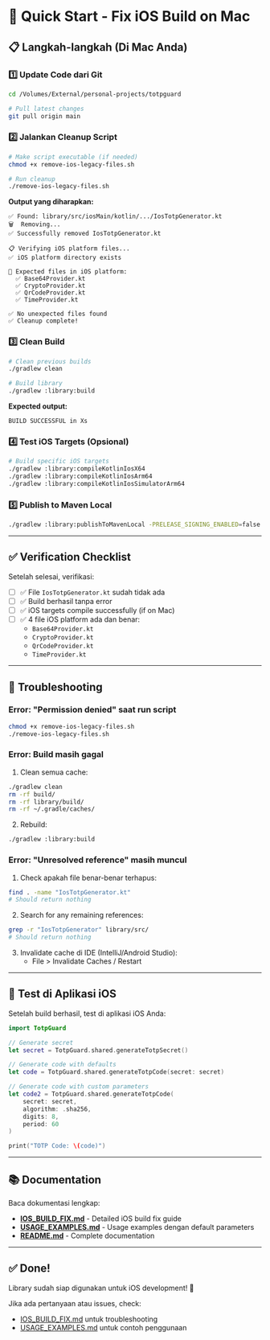# 🚀 Quick Start - Fix iOS Build on Mac

## 📋 Langkah-langkah (Di Mac Anda)

### 1️⃣ Update Code dari Git

```bash
cd /Volumes/External/personal-projects/totpguard

# Pull latest changes
git pull origin main
```

### 2️⃣ Jalankan Cleanup Script

```bash
# Make script executable (if needed)
chmod +x remove-ios-legacy-files.sh

# Run cleanup
./remove-ios-legacy-files.sh
```

**Output yang diharapkan:**
```
✅ Found: library/src/iosMain/kotlin/.../IosTotpGenerator.kt
🗑️  Removing...
✅ Successfully removed IosTotpGenerator.kt

📋 Verifying iOS platform files...
✅ iOS platform directory exists

📁 Expected files in iOS platform:
  ✅ Base64Provider.kt
  ✅ CryptoProvider.kt
  ✅ QrCodeProvider.kt
  ✅ TimeProvider.kt

✅ No unexpected files found
✅ Cleanup complete!
```

### 3️⃣ Clean Build

```bash
# Clean previous builds
./gradlew clean

# Build library
./gradlew :library:build
```

**Expected output:**
```
BUILD SUCCESSFUL in Xs
```

### 4️⃣ Test iOS Targets (Opsional)

```bash
# Build specific iOS targets
./gradlew :library:compileKotlinIosX64
./gradlew :library:compileKotlinIosArm64
./gradlew :library:compileKotlinIosSimulatorArm64
```

### 5️⃣ Publish to Maven Local

```bash
./gradlew :library:publishToMavenLocal -PRELEASE_SIGNING_ENABLED=false
```

---

## ✅ Verification Checklist

Setelah selesai, verifikasi:

- [ ] ✅ File `IosTotpGenerator.kt` sudah tidak ada
- [ ] ✅ Build berhasil tanpa error
- [ ] ✅ iOS targets compile successfully (if on Mac)
- [ ] ✅ 4 file iOS platform ada dan benar:
  - `Base64Provider.kt`
  - `CryptoProvider.kt`
  - `QrCodeProvider.kt`
  - `TimeProvider.kt`

---

## 🔧 Troubleshooting

### Error: "Permission denied" saat run script

```bash
chmod +x remove-ios-legacy-files.sh
./remove-ios-legacy-files.sh
```

### Error: Build masih gagal

1. Clean semua cache:
```bash
./gradlew clean
rm -rf build/
rm -rf library/build/
rm -rf ~/.gradle/caches/
```

2. Rebuild:
```bash
./gradlew :library:build
```

### Error: "Unresolved reference" masih muncul

1. Check apakah file benar-benar terhapus:
```bash
find . -name "IosTotpGenerator.kt"
# Should return nothing
```

2. Search for any remaining references:
```bash
grep -r "IosTotpGenerator" library/src/
# Should return nothing
```

3. Invalidate cache di IDE (IntelliJ/Android Studio):
   - File > Invalidate Caches / Restart

---

## 📱 Test di Aplikasi iOS

Setelah build berhasil, test di aplikasi iOS Anda:

```swift
import TotpGuard

// Generate secret
let secret = TotpGuard.shared.generateTotpSecret()

// Generate code with defaults
let code = TotpGuard.shared.generateTotpCode(secret: secret)

// Generate code with custom parameters
let code2 = TotpGuard.shared.generateTotpCode(
    secret: secret,
    algorithm: .sha256,
    digits: 8,
    period: 60
)

print("TOTP Code: \(code)")
```

---

## 📚 Documentation

Baca dokumentasi lengkap:

- **[IOS_BUILD_FIX.md](IOS_BUILD_FIX.md)** - Detailed iOS build fix guide
- **[USAGE_EXAMPLES.md](USAGE_EXAMPLES.md)** - Usage examples dengan default parameters
- **[README.md](README.md)** - Complete documentation

---

## ✅ Done!

Library sudah siap digunakan untuk iOS development! 🎉

Jika ada pertanyaan atau issues, check:
- [IOS_BUILD_FIX.md](IOS_BUILD_FIX.md) untuk troubleshooting
- [USAGE_EXAMPLES.md](USAGE_EXAMPLES.md) untuk contoh penggunaan
